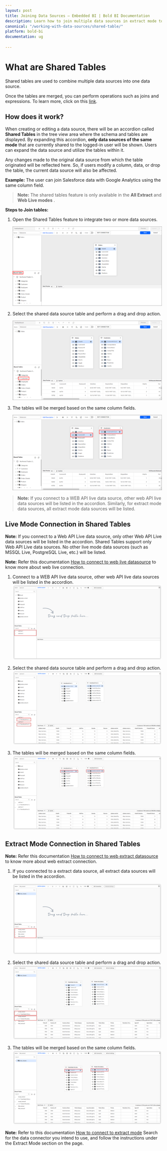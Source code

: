 ```yaml
---
layout: post
title: Joining Data Sources – Embedded BI | Bold BI Documentation
description: Learn how to join multiple data sources in extract mode to achieve showcasing different sources of data through one dashboard in Bold BI Embedded.
canonical: "/working-with-data-sources/shared-table/"
platform: bold-bi
documentation: ug

---
```


# What are Shared Tables

Shared tables are used to combine multiple data sources into one data source.

Once the tables are merged, you can perform operations such as joins and expressions. To learn more, click on this [link](/working-with-data-sources/data-modeling/joining-table/#adding-a-join-condition).

## How does it work?

When creating or editing a data source, there will be an accordion called **Shared Tables** in the tree view area where the schema and tables are displayed. By expanding this accordion, **only data sources of the same mode** that are currently shared to the logged-in user will be shown. Users can expand the data source and utilize the tables within it.

Any changes made to the original data source from which the table originated will be reflected here. So, if users modify a column, data, or drop the table, the current data source will also be affected.

<b>Example:</b> The user can join Salesforce data with Google Analytics using the same column field.

>**Note:** The shared tables feature is only available in the **All Extract** and **Web Live modes**   .

<b>Steps to Join tables:</b>
1. Open the Shared Tables feature to integrate two or more data sources.

   ![Expand SharedTables](/static/assets/working-with-datasource/images/SharedTables-expand.png)

2. Select the shared data source table and perform a drag and drop action.

   ![Add SharedTables](/static/assets/working-with-datasource/images/SharedTables-add.png)  

3. The tables will be merged based on the same column fields.

   ![SharedTables](/static/assets/working-with-datasource/images/SharedTables-result.png)  

>**Note:** If you connect to a WEB API live data source, other web API live data sources will be listed in the accordion. Similarly, for extract mode data sources, all extract mode data sources will be listed.

## Live Mode Connection in Shared Tables

**Note:** If you connect to a Web API Live data source, only other Web API Live data sources will be listed in the accordion.
Shared Tables support only Web API Live data sources.
No other live mode data sources (such as MSSQL Live, PostgreSQL Live, etc.) will be listed.

**Note:** Refer this documentation [How to connect to web live datasource](https://help.boldbi.com/working-with-data-sources/data-connectors/live-web/) to know more about web live connection.

1. Connect to a WEB API live data source, other web API live data sources will be listed in the accordion.
   ![Other Web API Live datasource](/static/assets/working-with-datasource/images/Other_Web_Live.png)

2. Select the shared data source table and perform a drag and drop action.
   ![Shared Tables add view](/static/assets/working-with-datasource/images/SharedTables-add-view.png)

3. The tables will be merged based on the same column fields.
   ![Shared Tables result view](/static/assets/working-with-datasource/images/SharedTables-result-view.png)


## Extract Mode Connection in Shared Tables

**Note:** Refer this documentation [How to connect to web extract datasource](https://help.boldbi.com/working-with-data-sources/data-connectors/web/) to know more about web extract connection.

1. If you connected to a extract data source, all extract data sources will be listed in the accordion.

   ![Extract Data source](/static/assets/working-with-datasource/images/Extract-data-source.png)

2. Select the shared data source table and perform a drag and drop action.
 ![Extract data source drag and drop](/static/assets/working-with-datasource/images/Extract-data-drag-and-drop-view.png)

3. The tables will be merged based on the same column fields.
![Extract data merge view](/static/assets/working-with-datasource/images/Extract-data-merge-view.png)

**Note:** Refer to this documentation [How to connect to extract mode](https://help.boldbi.com/working-with-data-sources/data-connectors/) Search for the data connector you intend to use, and follow the instructions under the Extract Mode section on the page.


